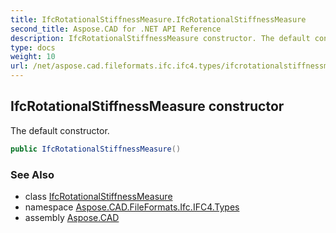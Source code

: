 ```yaml
---
title: IfcRotationalStiffnessMeasure.IfcRotationalStiffnessMeasure
second_title: Aspose.CAD for .NET API Reference
description: IfcRotationalStiffnessMeasure constructor. The default constructor
type: docs
weight: 10
url: /net/aspose.cad.fileformats.ifc.ifc4.types/ifcrotationalstiffnessmeasure/ifcrotationalstiffnessmeasure/
---
```

## IfcRotationalStiffnessMeasure constructor

The default constructor.

```csharp
public IfcRotationalStiffnessMeasure()
```

### See Also

* class [IfcRotationalStiffnessMeasure](../)
* namespace [Aspose.CAD.FileFormats.Ifc.IFC4.Types](../../ifcrotationalstiffnessmeasure/)
* assembly [Aspose.CAD](../../../)



